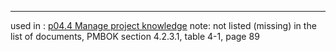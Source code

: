 ----

used in : [p04.4 Manage project knowledge](../Processes/p04.4%20Manage%20project%20knowledge.md)
note: not listed (missing) in the list of documents, PMBOK section 4.2.3.1, table 4-1, page 89